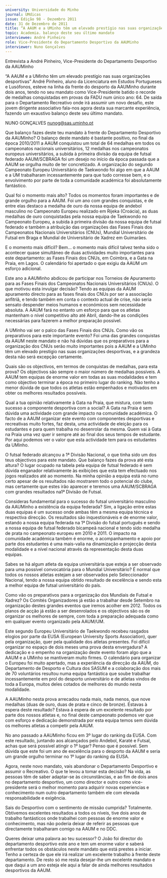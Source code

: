 ```yaml
---
university: Universidade do Minho
journal: UMdicas
issue: Edição 98 - Dezembro 2011
date: 31 de Dezembro de 2011
title: “A AAUM e a UMinho têm um elevado prestígio nas suas organizações desportivas”
topic: Academia. balanço deste seu último mandato
interviewee: André Pinheiro
role: Vice-Presidente do Departamento Desportivo da AAUMinho
interviewer: Nuno Gonçalves
---
```




Entrevista a André Pinheiro, Vice-Presidente do Departamento Desportivo da AAUMinho


“A AAUM e a UMinho têm um elevado prestígio nas suas organizações desportivas”
André Pinheiro, aluno da Licenciatura em Estudos
Portugueses e Lusófonos, esteve na linha da frente
do desporto da AAUMinho durante dois anos, tendo no seu mandato como Vice-Presidente batido o recorde de medalhas conquistadas em provas
da FADU num único ano: 64. De saída para o Departamento Recreativo onde irá assumir um novo desafio, este jovem dirigente associativo fala-nos agora desta sua marcante experiência, fazendo um
exaustivo balanço deste seu último mandato.


NUNO GONÇALVES
nunog@sas.uminho.pt


Que balanço fazes deste teu mandato à frente do Departamento Desportivo da AAUMinho?
O balanço deste mandato é bastante positivo, no
final da época 2010/2011 a AAUM conquistou um
total de 64 medalhas em todos os campeonatos
nacionais universitários, 12 medalhas nos campeonatos europeus universitários, a subida à primeira
divisão da equipa de futsal federado AAUM/SCBRAGA foi um desejo no início da época passada que a AAUM se orgulha muito de ter concretizado.
A organização do segundo Campeonato Europeu
Universitário de Taekwondo foi algo em que a
AAUM e a UM trabalharam incessantemente para
que tudo corresse bem, e o envolvimento por parte
de toda a comunidade académica foi absolutamente fantástico.


Qual foi o momento mais alto?
Todos os momentos foram importantes e de grande orgulho para a AAUM. Foi um ano com grandes
conquistas, e de entre elas destaco a medalha de
ouro da nossa equipa de andebol masculino no
Campeonato Europeu realizado em Rijeka (Croácia), as duas medalhas de ouro conquistadas pela
nossa equipa de Taekwondo no Campeonato Europeu, a subida à primeira divisão da nossa equipa de futsal federado e também a atribuição das
organizações das Fases Finais dos Campeonatos
Nacionais Universitários (CNUs), Mundial Universitário de Futsal em Braga e Mundial de Universitário
de Xadrez em Guimarães.


E o momento mais difícil?
Bem… o momento mais difícil talvez tenha sido o
acontecer quase simultâneo de duas actividades
muito importantes para este departamento: as Fases Finais dos CNUs, em Coimbra, e a Gata na Praia, em Lagos. O calendário foi apertado o que
exigiu da AAUM um esforço adicional.


Este ano a AAUMinho abdicou de participar
nos Torneios de Apuramento para as Fases
Finais dos Campeonatos Nacionais Universitários (CNUs). O que motivou esta invulgar
decisão?
Tendo as equipas da AAUM apuramento directo
para as fases finais dos CNUs por ser a associação
anfitriã, e tendo também em conta o contexto actual de crise, não seria sensato despender meios humanos e económicos sem necessidade absoluta. A AAUM fará no entanto um esforço para que
os atletas mantenham o nível competitivo alto até
Abril, dando-lhe as condições necessárias para fazerem a melhor preparação possível.


A UMinho vai ser o palco das Fases Finais
dos CNUs. Como vão os preparativos para
este importante evento?
Foi uma das grandes conquistas da AAUM neste
mandato e não há dúvidas que os preparativos
para a organização dos CNUs serão muito importantes pois a AAUM e a UMinho têm um elevado
prestigio nas suas organizações desportivas, e a
grandeza desta não será excepção certamente.


Quais são os objectivos, em termos de conquistas de medalhas, para esta prova?
Os objectivos são sempre o maior número de medalhas possíveis. A AAUM tem equipas de enorme valor em todas as suas modalidades e tem como
objectivo terminar a época no primeiro lugar do
ranking. Não tenho a menor dúvida de que todos
os atletas estão empenhados e motivados em obter os melhores resultados possíveis.


Qual a tua opinião relativamente à Gata na
Praia, que mistura, com tanto sucesso a
componente desportiva com a social?
A Gata na Praia é sem dúvida uma actividade com
grande impacto na comunidade académica. O facto de a AAUM organizar este evento com componentes desportivas e recreativas muito fortes, faz
desta, uma actividade de eleição para os estudantes e para quem trabalha no desenrolar da mesma.
Quem vai à Gata na Praia uma vez quer ir sempre
até ao final dos seus tempos de estudante. Por
aqui podemos ver o valor que esta actividade tem
para os estudantes da UMinho.


O futsal federado alcançou a 1ª Divisão Nacional, o que tinha sido um dos teus objectivos para este mandato. Que balanço fazes
da prova até esta altura?
O lugar ocupado na tabela pela equipa de futsal
federado é sem dúvida enganador relativamente
às exibições que esta tem efectuado nos jogos
realizados até ao momento. Na minha opinião a
equipa está no rumo certo apesar de os resultados não mostrarem todo o potencial do clube, mas certamente que estes irão aparecer e teremos uma
AAUM/SCBRAGA com grandes resultados na1ª Divisão de Futsal.


Consideras fundamental para o sucesso do
futsal universitário masculino da AAUMinho
a existência da equipa federada?
Sim, a ligação entre estas duas equipas é um sucesso onde ambas têm a mesma equipa técnica e respectiva direcção. Os resultados são inquestionáveis e de enorme valor, estando a nossa equipa federada na 1ª Divisão do futsal português e sendo a
nossa equipa de futsal federado bicampeã nacional
e tendo sido medalha de prata no campeonato europeu em 2010 e 2011. O impacto na comunidade
académica também é enorme, o acompanhamento e apoio por parte dos estudantes é uma mais-valia na dinamização e projecção desta modalidade
e a nível nacional através da representação desta
duas equipas.


Sabes se há algum atleta da equipa universitária que esteja a ser observado para uma
possível convocatória para o Mundial Universitário?
É normal que todos os nossos atletas estejam a
ser observados pelo Seleccionador Nacional, tendo
a nossa equipa obtido resultado de excelência e
sendo esta a melhor equipa de futsal universitário
do país.


Como vão os preparativos para a organização dos Mundiais de Futsal e Xadrez?
Os Comités Organizadores já estão a trabalhar
desde Setembro na organização destes grandes
eventos que iremos acolher em 2012. Todos os
planos de acção já estão a ser desenrolados e os
objectivos são os de organizar os melhores de sempre, com toda a preparação adequada como em qualquer evento organizado pela AAUM/UM.


Este segundo Europeu Universitário de Taekwondo recebeu rasgados elogios por parte da EUSA (European University Sports Association), quer pela organização, quer pela
qualidade dos atletas presentes. Foi difícil
organizar no espaço de dois meses uma prova desta envergadura?
A dedicação e o empenho na organização deste
evento foram algo que a AAUM e a UMinho se mantiveram muito firmes. O calendário para organizar o
Europeu foi muito apertado, mas a experiência da
direcção da AAUM, do Departamento de Desporto
e Cultura dos SASUM e a colaboração dos mais
de 70 voluntários resultou numa equipa fantástica
que soube trabalhar incessantemente em prol do
desporto universitário e de atletas vindos de toda
a Europa, muitos deles cotados de melhores do
mundo nesta modalidade.


A AAUMinho nesta prova arrecadou nada
mais, nada menos, que nove medalhas (duas
de ouro, duas de prata e cinco de bronze).
Estavas à espera deste resultado?
Estava à espera de um excelente resultado por
parte dos nossos atletas e, no final deste campeonato podemos ver que com esforço e dedicação
demonstrada por esta equipa temos sem dúvida os
melhores atletas a competir pela AAUM.


No ano passado a AAUMinho ficou em 3º
lugar do ranking da EUSA. Com este resultado, juntando aos alcançados pelo Andebol,
Karaté e Futsal, achas que será possível
atingir o 1º lugar?
Penso que é possível. Sem dúvida que este foi um
ano de excelência para o desporto da AAUM e seria
um grande orgulho terminar no 1º lugar do ranking
da EUSA.


Agora, neste novo mandato, vais abandonar o Departamento Desportivo e assumir
o Recreativo. O que te levou a tomar esta
decisão?
Na vida, as pessoas têm de saber adaptar-se às
circunstâncias, e ao fim de dois anos no departamento desportivo, um como director e outro como vice-presidente será o melhor momento para
adquirir novas experiencias e conhecimento num
outro departamento também ele com elevada responsabilidade e exigência.


Sais do Desportivo com o sentimento de missão cumprida?
Totalmente. Obtivemos excelentes resultados a todos os níveis, tive dois anos de trabalho fantásticos
onde trabalhei com pessoas de enorme valor e conhecimento, mas não poderia deixar de referir as
pessoas que directamente trabalharam comigo na
AAUM e no DDC.


Queres deixar uma palavra ao teu sucessor?
O João foi director do departamento desportivo
este ano e tem um enorme valor e saberá enfrentar todos os obstáculos neste mandato que está prestes a iniciar. Tenho a certeza de que ele irá realizar um excelente trabalho à frente deste departamento. De resto só me resta desejar-lhe um excelente mandato e que daqui a um ano esteja ele aqui a falar de ainda melhores resultados desportivos da AAUM.